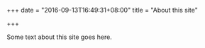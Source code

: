 +++
date = "2016-09-13T16:49:31+08:00"
title = "About this site"

+++

Some text about this site goes here.
